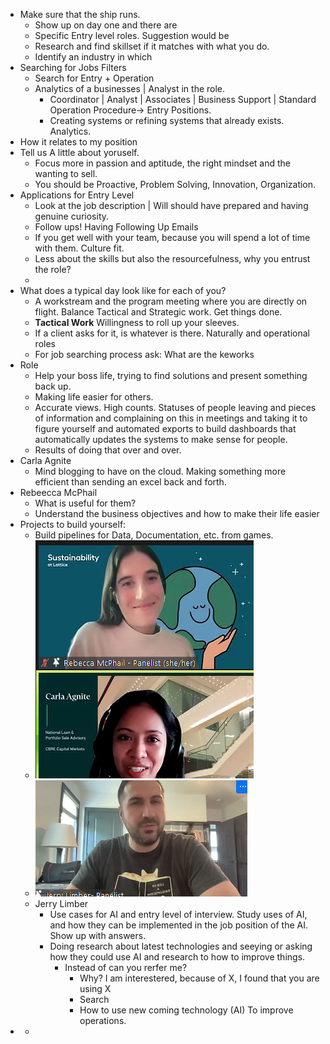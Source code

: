 - Make sure that the ship runs.
	- Show up on day one and there are
	- Specific Entry level roles. Suggestion would be
	- Research and find skillset if it matches with what you do.
	- Identify an industry in which
- Searching for Jobs Filters
	- Search for Entry  + Operation
	- Analytics of a businesses | Analyst in the role.
		- Coordinator | Analyst | Associates | Business Support |  Standard Operation Procedure-> Entry Positions.
		- Creating systems or refining systems that already exists. Analytics.
- How it relates to my position
- Tell us A little about yoruself.
	- Focus more in passion and aptitude, the right mindset and the wanting to sell.
	- You should be Proactive, Problem Solving, Innovation, Organization.
- Applications for Entry Level
	- Look at the job description | Will should have prepared and having genuine curiosity.
	- Follow ups! Having Following Up Emails
	- If you get well with your team, because you will spend a lot of time with them. Culture fit.
	- Less about the skills but also the resourcefulness, why you entrust the role?
	-
- What does a typical day look like for each of you?
	- A workstream and the program meeting where you are directly on flight.  Balance Tactical and Strategic work. Get things done.
	- **Tactical Work** Willingness to roll up your sleeves.
	- If a client asks for it, is whatever is there. Naturally and operational roles
	- For job searching process ask: What are the keworks
- Role
	- Help your boss life, trying to find solutions and present something back up.
	- Making life easier for others.
	- Accurate views. High counts. Statuses of people leaving and pieces of information and complaining on this in meetings and taking it to figure yourself and automated exports to build dashboards that automatically updates the systems to make sense for people.
	- Results of doing that over and over.
- Carla Agnite
	- Mind blogging to have on the cloud. Making something more efficient than sending an excel back and forth.
- Rebeecca McPhail
	- What is useful for them?
	- Understand the business objectives and how to make their life easier
- Projects to build yourself:
	- Build pipelines for Data, Documentation, etc. from games.
	- ![image.png](../assets/image_1714427804224_0.png)
	- ![image.png](../assets/image_1714427839028_0.png)
	- Jerry Limber
		- Use cases for AI and entry level of interview. Study uses of AI, and how they can be implemented in the job position of the AI. Show up with answers.
		- Doing research about latest technologies and seeying or asking how they could use AI and research to how to improve things.
			- Instead of can you rerfer me?
				- Why? I am interestered, because of X, I found that you are using X
				- Search
				- How to use new coming technology (AI)  To improve operations.
-
	-